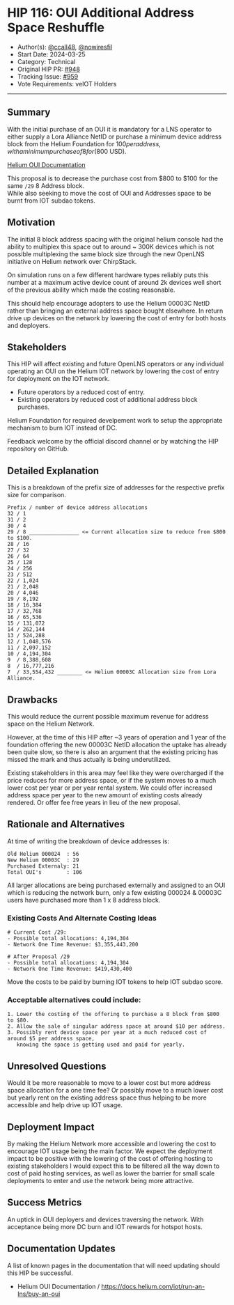 # HIP 116: OUI Additional Address Space Reshuffle

- Author(s): [@ccall48](https://github.com/ccall48), [@nowiresfil](https://github.com/nowiresfil)
- Start Date: 2024-03-25
- Category: Technical
- Original HIP PR: [#948](https://github.com/helium/HIP/pull/948)
- Tracking Issue: [#959](https://github.com/helium/HIP/issues/959)
- Vote Requirements: veIOT Holders

---

## Summary
With the initial purchase of an OUI it is mandatory for a LNS operator to either supply a Lora Alliance NetID or purchase
a minimum device address block from the Helium Foundation for $100 per address, with a minimum purchase of 8 for ($800 USD).

[Helium OUI Documentation](https://docs.helium.com/iot/run-an-lns/buy-an-oui)

This proposal is to decrease the purchase cost from $800 to $100 for the same `/29` 8 Address block.<br />
While also seeking to move the cost of OUI and Addresses space to be burnt from IOT subdao tokens.

## Motivation
The initial 8 block address spacing with the original helium console had the ability to multiplex this space out to
around ~ 300K devices which is not possible multiplexing the same block size through the new OpenLNS
initiative on Helium network over ChirpStack.

On simulation runs on a few different hardware types reliably puts this number at a maximum active device count of 
around 2k devices well short of the previous ability which made the costing reasonable.

This should help encourage adopters to use the Helium 00003C NetID rather than bringing an external address space bought
elsewhere. In return drive up devices on the network by lowering the cost of entry for both hosts and deployers.

## Stakeholders
This HIP will affect existing and future OpenLNS operators or any individual operating an OUI on the Helium IOT network
by lowering the cost of entry for deployment on the IOT network.
- Future operators by a reduced cost of entry.
- Existing operators by reduced cost of additional address block purchases.

Helium Foundation for required develpement work to setup the appropriate mechanism to burn IOT instead of DC. 

Feedback welcome by the official discord channel or by watching the HIP repository on GitHub.

## Detailed Explanation
This is a breakdown of the prefix size of addresses for the respective prefix size for comparison.

```
Prefix / number of device address allocations
32 / 1
31 / 2
30 / 4
29 / 8 ________________ <= Current allocation size to reduce from $800 to $100.
28 / 16
27 / 32
26 / 64
25 / 128
24 / 256
23 / 512
22 / 1,024
21 / 2,048
20 / 4,046
19 / 8,192
18 / 16,384
17 / 32,768
16 / 65,536
15 / 131,072
14 / 262,144
13 / 524,288
12 / 1,048,576
11 / 2,097,152
10 / 4,194,304
9  / 8,388,608
8  / 16,777,216
7  / 33,554,432 ________ <= Helium 00003C Allocation size from Lora Alliance.
```

## Drawbacks
This would reduce the current possible maximum revenue for address space on the Helium Network.

However, at the time of this HIP after ~3 years of operation and 1 year of the foundation offering the new 00003C
NetID allocation the uptake has already been quite slow, so there is also an argument that the existing pricing
has missed the mark and thus actually is being underutilized.

Existing stakeholders in this area may feel like they were overcharged if the price reduces for more
address space, or if the system moves to a much lower cost per year or per year rental system.
We could offer increased address space per year to the new amount of existing costs already rendered.
Or offer fee free years in lieu of the new proposal.

## Rationale and Alternatives

At time of writing the breakdown of device addresses is:
```
Old Helium 000024  : 56
New Helium 00003C  : 29
Purchased Externaly: 21
Total OUI's        : 106
```
All larger allocations are being purchased externally and assigned to an OUI which is reducing the network burn,
only a few existing 000024 & 00003C users have purchased more than 1 x 8 address block.

### Existing Costs And Alternate Costing Ideas
```
# Current Cost /29:
- Possible total allocations: 4,194,304
- Network One Time Revenue: $3,355,443,200

# After Proposal /29
- Possible total allocations: 4,194,304
- Network One Time Revenue: $419,430,400
```
Move the costs to be paid by burning IOT tokens to help IOT subdao score.

### Acceptable alternatives could include:
```
1. Lower the costing of the offering to purchase a 8 block from $800 to $80.
2. Allow the sale of singular address space at around $10 per address.
3. Possibly rent device space per year at a much reduced cost of around $5 per address space,
   knowing the space is getting used and paid for yearly.
```

## Unresolved Questions
Would it be more reasonable to move to a lower cost but more address space allocation for a one time
fee? Or possibly move to a much lower cost but yearly rent on the existing address space thus helping to
be more accessible and help drive up IOT usage.

## Deployment Impact
By making the Helium Network more accessible and lowering the cost to encourage IOT usage being the main
factor. We expect the deployment impact to be positive with the lowering of the cost of offering hosting
to existing stakeholders I would expect this to be filtered all the way down to cost of paid hosting services,
as well as lower the barrier for small scale deployments to enter and use the network being more
attractive.

## Success Metrics
An uptick in OUI deployers and devices traversing the network. With acceptance being more DC burn and IOT rewards
for hotspot hosts.

## Documentation Updates
A list of known pages in the documentation that will need updating should this HIP be successful.
- Helium OUI Documentation / https://docs.helium.com/iot/run-an-lns/buy-an-oui
